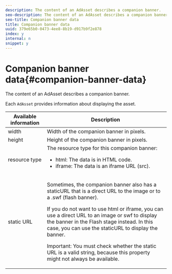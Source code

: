 ```yaml
---
description: The content of an AdAsset describes a companion banner.
seo-description: The content of an AdAsset describes a companion banner.
seo-title: Companion banner data
title: Companion banner data
uuid: 379e65b0-0473-4ee8-8b19-d917b9f2e878
index: y
internal: n
snippet: y
---
```


# Companion banner data{#companion-banner-data}

The content of an AdAsset describes a companion banner.

<a id="section_D730B4FD6FD749E9860B6A07FC110552"></a>

Each `AdAsset` provides information about displaying the asset. 

<table id="table_760C885E2DCA4BE983CC57FDA7BD5B14"> 
 <thead> 
  <tr> 
   <th colname="col1" class="entry"> Available information </th> 
   <th colname="col2" class="entry"> Description </th> 
  </tr> 
 </thead>
 <tbody> 
  <tr> 
   <td colname="col1"> width </td> 
   <td colname="col2"> Width of the companion banner in pixels. </td> 
  </tr> 
  <tr> 
   <td colname="col1"> height </td> 
   <td colname="col2"> Height of the companion banner in pixels. </td> 
  </tr> 
  <tr> 
   <td colname="col1"> resource type </td> 
   <td colname="col2">The resource type for this companion banner: 
    <ul id="ul_A067787FE49E4B6095BE0AC1D447DBB3"> 
     <li id="li_02B7224C67004095B3F6E50FD21E507E">html: The data is in HTML code. </li> 
     <li id="li_5F37E14472424F808C6094F42009E676">iframe: The data is an iframe URL (src). </li> 
    </ul> </td> 
  </tr> 
  <tr> 
   <td colname="col1"> static URL </td> 
   <td colname="col2"> <p>Sometimes, the companion banner also has a <span class="codeph"> staticURL</span> that is a direct URL to the image or to a <span class="codeph"> .swf</span> (flash banner). </p> <p>If you do not want to use html or iframe, you can use a direct URL to an image or swf to display the banner in the Flash stage instead. In this case, you can use the <span class="codeph"> staticURL</span> to display the banner. </p> <p>Important:  You must check whether the static URL is a valid string, because this property might not always be available. </p> </td> 
  </tr> 
 </tbody> 
</table>

